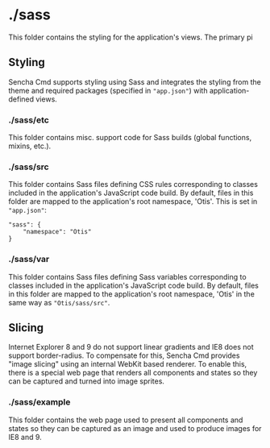# ./sass

This folder contains the styling for the application's views. The primary pi

## Styling

Sencha Cmd supports styling using Sass and integrates the styling from the theme
and required packages (specified in `"app.json"`) with application-defined views.

### ./sass/etc

This folder contains misc. support code for Sass builds (global functions,
mixins, etc.).

### ./sass/src

This folder contains Sass files defining CSS rules corresponding to classes
included in the application's JavaScript code build. By default, files in this
folder are mapped to the application's root namespace, 'Otis'. This is set in
`"app.json"`:

    "sass": {
        "namespace": "Otis"
    }

### ./sass/var

This folder contains Sass files defining Sass variables corresponding to classes
included in the application's JavaScript code build. By default, files in this
folder are mapped to the application's root namespace, 'Otis' in the same way
as `"Otis/sass/src"`.

## Slicing

Internet Explorer 8 and 9 do not support linear gradients and IE8 does not support
border-radius. To compensate for this, Sencha Cmd provides "image slicing" using an
internal WebKit based renderer. To enable this, there is a special web page that
renders all components and states so they can be captured and turned into image
sprites.

### ./sass/example

This folder contains the web page used to present all components and states so they
can be captured as an image and used to produce images for IE8 and 9.
